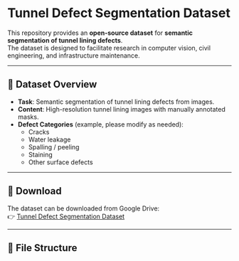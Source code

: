 # Tunnel Defect Segmentation Dataset

This repository provides an **open-source dataset** for **semantic segmentation of tunnel lining defects**.  
The dataset is designed to facilitate research in computer vision, civil engineering, and infrastructure maintenance.

---

## 📂 Dataset Overview
- **Task**: Semantic segmentation of tunnel lining defects from images.  
- **Content**: High-resolution tunnel lining images with manually annotated masks.  
- **Defect Categories** (example, please modify as needed):
  - Cracks  
  - Water leakage  
  - Spalling / peeling  
  - Staining  
  - Other surface defects  

---

## 🔗 Download
The dataset can be downloaded from Google Drive:  
👉 [Tunnel Defect Segmentation Dataset](https://drive.google.com/file/d/1fNKiAJwIZSsgZObbWnOpkE_LT9bUyX8f/view?usp=sharing)

---

## 📑 File Structure

